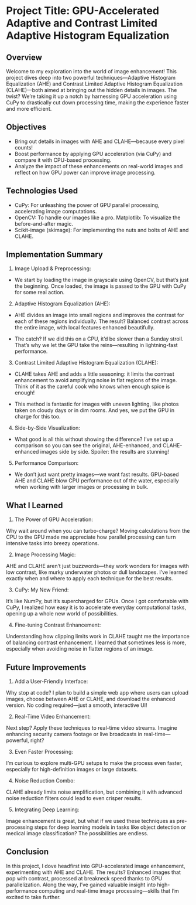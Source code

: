 # Project Title: GPU-Accelerated Adaptive and Contrast Limited Adaptive Histogram Equalization

## Overview
Welcome to my exploration into the world of image enhancement! This project dives deep into two powerful techniques—Adaptive Histogram Equalization (AHE) and Contrast Limited Adaptive Histogram Equalization (CLAHE)—both aimed at bringing out the hidden details in images. The twist? We’re taking it up a notch by harnessing GPU acceleration using CuPy to drastically cut down processing time, making the experience faster and more efficient.

## Objectives
- Bring out details in images with AHE and CLAHE—because every pixel counts!
- Boost performance by applying GPU acceleration (via CuPy) and compare it with CPU-based processing.
- Analyze the impact of these enhancements on real-world images and reflect on how GPU power can improve image processing.

## Technologies Used
- CuPy: For unleashing the power of GPU parallel processing, accelerating image computations.
- OpenCV: To handle our images like a pro.
Matplotlib: To visualize the before-and-after magic.
- Scikit-image (skimage): For implementing the nuts and bolts of AHE and CLAHE.

## Implementation Summary
1. Image Upload & Preprocessing:

- We start by loading the image in grayscale using OpenCV, but that’s just the beginning. Once loaded, the image is passed to the GPU with CuPy for some real action.

2. Adaptive Histogram Equalization (AHE):

- AHE divides an image into small regions and improves the contrast for each of these regions individually. The result? Balanced contrast across the entire image, with local features enhanced beautifully.

- The catch? If we did this on a CPU, it’d be slower than a Sunday stroll. That’s why we let the GPU take the reins—resulting in lightning-fast performance.

3. Contrast Limited Adaptive Histogram Equalization (CLAHE):

- CLAHE takes AHE and adds a little seasoning: it limits the contrast enhancement to avoid amplifying noise in flat regions of the image. Think of it as the careful cook who knows when enough spice is enough!

- This method is fantastic for images with uneven lighting, like photos taken on cloudy days or in dim rooms. And yes, we put the GPU in charge for this too.

4. Side-by-Side Visualization:

- What good is all this without showing the difference? I’ve set up a comparison so you can see the original, AHE-enhanced, and CLAHE-enhanced images side by side. Spoiler: the results are stunning!

5. Performance Comparison:

- We don’t just want pretty images—we want fast results. GPU-based AHE and CLAHE blow CPU performance out of the water, especially when working with larger images or processing in bulk.

## What I Learned
1. The Power of GPU Acceleration:

Why wait around when you can turbo-charge? Moving calculations from the CPU to the GPU made me appreciate how parallel processing can turn intensive tasks into breezy operations.

2. Image Processing Magic:

AHE and CLAHE aren’t just buzzwords—they work wonders for images with low contrast, like murky underwater photos or dull landscapes. I’ve learned exactly when and where to apply each technique for the best results.

3. CuPy: My New Friend:

It’s like NumPy, but it’s supercharged for GPUs. Once I got comfortable with CuPy, I realized how easy it is to accelerate everyday computational tasks, opening up a whole new world of possibilities.

4. Fine-tuning Contrast Enhancement:

Understanding how clipping limits work in CLAHE taught me the importance of balancing contrast enhancement. I learned that sometimes less is more, especially when avoiding noise in flatter regions of an image.

## Future Improvements
1. Add a User-Friendly Interface:

Why stop at code? I plan to build a simple web app where users can upload images, choose between AHE or CLAHE, and download the enhanced version. No coding required—just a smooth, interactive UI!

2. Real-Time Video Enhancement:

Next step? Apply these techniques to real-time video streams. Imagine enhancing security camera footage or live broadcasts in real-time—powerful, right?

3. Even Faster Processing:

I’m curious to explore multi-GPU setups to make the process even faster, especially for high-definition images or large datasets.

4. Noise Reduction Combo:

CLAHE already limits noise amplification, but combining it with advanced noise reduction filters could lead to even crisper results.

5. Integrating Deep Learning:

Image enhancement is great, but what if we used these techniques as pre-processing steps for deep learning models in tasks like object detection or medical image classification? The possibilities are endless.

## Conclusion
In this project, I dove headfirst into GPU-accelerated image enhancement, experimenting with AHE and CLAHE. The results? Enhanced images that pop with contrast, processed at breakneck speed thanks to GPU parallelization. Along the way, I’ve gained valuable insight into high-performance computing and real-time image processing—skills that I’m excited to take further.

